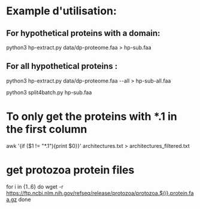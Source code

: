 # Example d'utilisation:

## For hypothetical proteins with a domain:
python3 hp-extract.py data/dp-proteome.faa > hp-sub.faa

## For all hypothetical proteins :
python3 hp-extract.py data/dp-proteome.faa --all > hp-sub-all.faa

python3 split4batch.py hp-sub.faa

# To only get the proteins with *.1 in the first column

awk '{if ($1 != "*.1"){print $0}}' architectures.txt > architectures_filtered.txt

# get protozoa protein files

for i in {1..6}
do 
    wget -r https://ftp.ncbi.nlm.nih.gov/refseq/release/protozoa/protozoa.${i}.protein.faa.gz
done